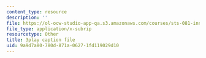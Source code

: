 ```yaml
---
content_type: resource
description: ''
file: https://ol-ocw-studio-app-qa.s3.amazonaws.com/courses/sts-081-innovation-systems-for-science-technology-energy-manufacturing-and-health-spring-2017/9a9d7a80780d871a06271fd119029d10_Ayvwr28VKBk.srt
file_type: application/x-subrip
resourcetype: Other
title: 3play caption file
uid: 9a9d7a80-780d-871a-0627-1fd119029d10
---
```

